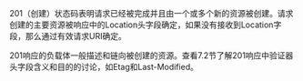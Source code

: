 201（创建）状态码表明请求已经被完成并且由一个或多个新的资源被创建。请求创建的主要资源被响应中的Location头字段确定，如果没有接收到Location字段，那么通过有效请求URI确定。

201响应的负载体一般描述和链向被创建的资源。查看7.2节了解201响应中验证器头字段含义和目的的讨论，如Etag和Last-Modified。